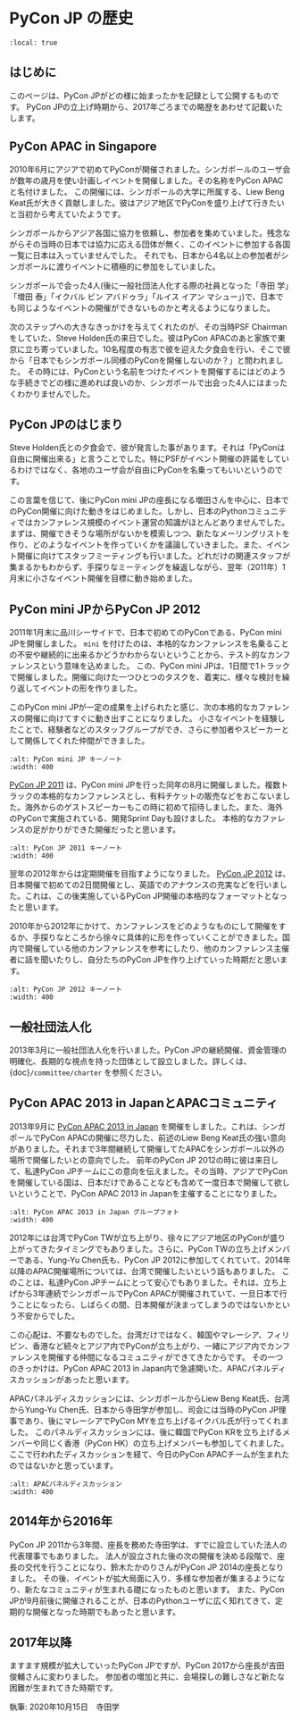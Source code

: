 # PyCon JP の歴史

```{contents}
:local: true
```

## はじめに

このページは、PyCon JPがどの様に始まったかを記録として公開するものです。
PyCon JPの立上げ時期から、2017年ごろまでの略歴をあわせて記載いたします。

## PyCon APAC in Singapore

2010年6月にアジアで初めてPyConが開催されました。シンガポールのユーザ会が数年の歳月を使い計画しイベントを開催しました。その名称をPyCon APACと名付けました。
この開催には、シンガポールの大学に所属する、Liew Beng Keat氏が大きく貢献しました。彼はアジア地区でPyConを盛り上げて行きたいと当初から考えていたようです。

シンガポールからアジア各国に協力を依頼し、参加者を集めていました。残念ながらその当時の日本では協力に応える団体が無く、このイベントに参加する各国一覧に日本は入っていませんでした。
それでも、日本から4名以上の参加者がシンガポールに渡りイベントに積極的に参加をしていました。

シンガポールで会った4人(後に一般社団法人化する際の社員となった「寺田 学」「増田 泰」「イクバル ビン アバドゥラ」「ルイス イアン マシュー」)で、日本でも同じようなイベントの開催ができないものかと考えるようになりました。

次のステップへの大きなきっかけを与えてくれたのが、その当時PSF Chairmanをしていた、Steve Holden氏の来日でした。彼はPyCon APACのあと家族で東京に立ち寄っていました。10名程度の有志で彼を迎えた夕食会を行い、そこで彼から「日本でもシンガポール同様のPyConを開催しないのか？」と問われました。
その時には、PyConという名前をつけたイベントを開催するにはどのような手続きでどの様に進めれば良いのか、シンガポールで出会った4人にはまったくわかりませんでした。

## PyCon JPのはじまり

Steve Holden氏との夕食会で、彼が発言した事があります。それは「PyConは自由に開催出来る」と言うことでした。特にPSFがイベント開催の許諾をしているわけではなく、各地のユーザ会が自由にPyConを名乗ってもいいというのです。

この言葉を信じて、後にPyCon mini JPの座長になる増田さんを中心に、日本でのPyCon開催に向けた動きをはじめました。しかし、日本のPythonコミュニティではカンファレンス規模のイベント運営の知識がほとんどありませんでした。
まずは、開催できそうな場所がないかを模索しつつ、新たなメーリングリストを作り、どのようなイベントを作っていくかを議論していきました。また、イベント開催に向けてスタッフミーティングも行いました。どれだけの関連スタッフが集まるかもわからず、手探りなミーティングを繰返しながら、翌年（2011年）1月末に小さなイベント開催を目標に動き始めました。

## PyCon mini JPからPyCon JP 2012

2011年1月末に品川シーサイドで、日本で初めてのPyConである、PyCon mini JPを開催しました。 `mini` を付けたのは、本格的なカンファレンスを名乗ることの不安や継続的に出来るかどうかわからないということから、テスト的なカンファレンスという意味を込めました。
この、PyCon mini JPは、1日間で1トラックで開催しました。開催に向けた一つひとつのタスクを、着実に、様々な検討を繰り返してイベントの形を作りました。

このPyCon mini JPが一定の成果を上げられたと感じ、次の本格的なカファレンスの開催に向けてすぐに動き出すことになりました。
小さなイベントを経験したことで、経験者などのスタッフグループができ、さらに参加者やスピーカーとして関係してくれた仲間ができました。

```{image} /_static/pyconminijp-keynote.jpg
:alt: PyCon mini JP キーノート
:width: 400
```

[PyCon JP 2011](https://2011.pycon.jp/) は、PyCon mini JPを行った同年の8月に開催しました。複数トラックの本格的なカンファレンスとし、有料チケットの販売などをおこないました。海外からのゲストスピーカーもこの時に初めて招待しました。また、海外
のPyConで実施されている、開発Sprint Dayも設けました。
本格的なカファレンスの足がかりができた開催だったと思います。

```{image} /_static/pyconjp2011-keynote.jpg
:alt: PyCon JP 2011 キーノート
:width: 400
```

翌年の2012年からは定期開催を目指すようになりました。 [PyCon JP 2012](https://2012.pycon.jp/) は、日本開催で初めての2日間開催とし、英語でのアナウンスの充実などを行いました。これは、この後実施しているPyCon JP開催の本格的なフォーマットとなったと思います。

2010年から2012年にかけて、カンファレンスをどのようなものにして開催をするか、手探りなところから徐々に具体的に形を作っていくことができました。国内で開催している他のカンファレンスを参考にしたり、他のカンファレンス主催者に話を聞いたりし、自分たちのPyCon JPを作り上げていった時期だと思います。

```{image} /_static/pyconjp2012-keynote.jpg
:alt: PyCon JP 2012 キーノート
:width: 400
```

## 一般社団法人化

2013年3月に一般社団法人化を行いました。PyCon JPの継続開催、資金管理の明確化、長期的な視点を持った団体として設立しました。詳しくは、 {doc}`/committee/charter` を参照ください。

## PyCon APAC 2013 in JapanとAPACコミュニティ

2013年9月に [PyCon APAC 2013 in Japan](https://apac-2013.pycon.jp/) を開催をしました。これは、シンガポールでPyCon APACの開催に尽力した、前述のLiew Beng Keat氏の強い意向がありました。それまで3年間継続して開催してたAPACをシンガポール以外の場所で開催したいとの意向でした。
前年のPyCon JP 2012の時に彼は来日して、私達PyCon JPチームにこの意向を伝えました。その当時、アジアでPyConを開催している国は、日本だけであることなども含めて一度日本で開催して欲しいということで、PyCon APAC 2013 in Japanを主催することになりました。

```{image} /_static/pycon-apac-2013group.jpg
:alt: PyCon APAC 2013 in Japan グループフォト
:width: 400
```

2012年には台湾でPyCon TWが立ち上がり、徐々にアジア地区のPyConが盛り上がってきたタイミングでもありました。さらに、PyCon TWの立ち上げメンバーである、Yung-Yu Chen氏も、PyCon JP 2012に参加してくれていて、2014年以降のAPAC開催場所については、台湾で開催したいという話もありました。
このことは、私達PyCon JPチームにとって安心でもありました。それは、立ち上げから3年連続でシンガポールでPyCon APACが開催されていて、一旦日本で行うことになったら、しばらくの間、日本開催が決まってしまうのではないかという不安からでした。

この心配は、不要なものでした。台湾だけではなく、韓国やマレーシア、フィリピン、香港など続々とアジア内でPyConが立ち上がり、一緒にアジア内でカンファレンスを開催する仲間になるコミュニティができてきたからです。
その一つのきっかけは、PyCon APAC 2013 in Japan内で急遽開いた、APACパネルディスカッションがあったと思います。

APACパネルディスカッションには、シンガポールからLiew Beng Keat氏、台湾からYung-Yu Chen氏、日本から寺田学が参加し、司会には当時のPyCon JP理事であり、後にマレーシアでPyCon MYを立ち上げるイクバル氏が行ってくれました。
このパネルディスカッションには、後に韓国でPyCon KRを立ち上げるメンバーや同じく香港（PyCon HK）の立ち上げメンバーも参加してくれました。ここで行われたディスカッションを経て、今日のPyCon APACチームが生まれたのではないかと思っています。

```{figure} /_static/pycon-apac-meeting-2013.jpg
:alt: APACパネルディスカッション
:width: 400
```

## 2014年から2016年

PyCon JP 2011から3年間、座長を務めた寺田学は、すでに設立していた法人の代表理事でもありました。
法人が設立された後の次の開催を決める段階で、座長の交代を行うことになり、鈴木たかのりさんがPyCon JP 2014の座長となりました。
その後、イベントが拡大局面に入り、多様な参加者が集まるようになり、新たなコミュニティが生まれる礎になったものと思います。
また、PyCon JPが9月前後に開催されることが、日本のPythonユーザに広く知れてきて、定期的な開催となった時期でもあったと思います。

## 2017年以降

ますます規模が拡大していったPyCon JPですが、PyCon 2017から座長が吉田俊輔さんに変わりました。
参加者の増加と共に、会場探しの難しさなど新たな困難が生まれてきた時期です。

執筆: 2020年10月15日　寺田学
